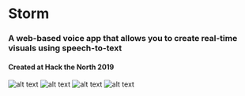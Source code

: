 # Storm
### A web-based voice app that allows you to create real-time visuals using speech-to-text

#### Created at Hack the North 2019

![alt text](./images/LandingPage.png)
![alt text](./images/HomePage.png)
![alt text](./images/CreatePage.png)
![alt text](./images/ReadPage.png)

